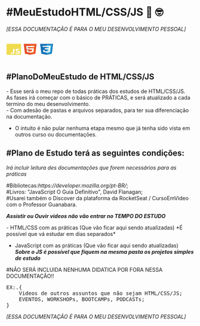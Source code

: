 <h1>#MeuEstudoHTML/CSS/JS &#x1F596 &#x1F913</h1>

<p><em>[ESSA DOCUMENTAÇÃO É PARA O MEU DESENVOLVIMENTO PESSOAL]</em></p>


<div style="display: inline_block"><br>
  <img align="center" alt="Js" height="30" width="40" src="https://raw.githubusercontent.com/devicons/devicon/master/icons/javascript/javascript-plain.svg">
  <img align="center" alt="HTML" height="30" width="40" src="https://raw.githubusercontent.com/devicons/devicon/master/icons/html5/html5-original.svg">
  <img align="center" alt="CSS" height="30" width="40" src="https://raw.githubusercontent.com/devicons/devicon/master/icons/css3/css3-original.svg">
</div>
<br>

 <h2>#PlanoDoMeuEstudo de HTML/CSS/JS</h2>
<p>- Esse será o meu repo de todas práticas dos estudos de HTML/CSS/JS.<br>
As fases irá começar com o básico de PRÁTICAS, e será atualizado a cada termino do meu desenvolvimento.<br>
- Com adesão de pastas e arquivos separados, para ter sua diferenciação na documentação.<br>

- O intuito é não pular nenhuma etapa mesmo que já tenha sido vista em outros curso ou documentações.</p>

<h2>#Plano de Estudo terá as seguintes condições:</h2>

*Irá incluir leitura des documentações que forem necessários para as práticas*
<p>#Bibliotecas:<cite>https://developer.mozilla.org/pt-BR/</cite>;<br>
#Livros: "JavaScript O Guia Definitivo", David Flanagan;<br>
#Usarei também o Discover da plataforma da RocketSeat / CursoEmVideo com o Professor Guanabara.</p>

<strong>*Assistir ou Ouvir videos não vão entrar no TEMPO DO ESTUDO*</strong>
<p>
- HTML/CSS com as práticas (Que vão ficar aqui sendo atualizadas) *É possível que vá estudar em dias separados* 

- JavaScript com as práticas (Que vão ficar aqui sendo atualizadas) <b>*Sobre o JS é possível que fiquem na mesma pasta os projetos simples de estudo*</b></p>

<p>
#NÃO SERÁ INCLUIDA NENHUMA DIDATICA POR FORA NESSA DOCUMENTAÇÃO!!
<pre>EX:.{
    Videos de outros assuntos que não sejam HTML/CSS/JS;
    EVENTOS, WORKSHOPs, BOOTCAMPs, PODCASTs;
}
</pre>
</p>

<p><em>[ESSA DOCUMENTAÇÃO É PARA O MEU DESENVOLVIMENTO PESSOAL]</em><p>